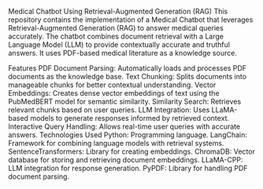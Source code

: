 Medical Chatbot Using Retrieval-Augmented Generation (RAG)
This repository contains the implementation of a Medical Chatbot that leverages Retrieval-Augmented Generation (RAG) to answer medical queries accurately. The chatbot combines document retrieval with a Large Language Model (LLM) to provide contextually accurate and truthful answers. It uses PDF-based medical literature as a knowledge source.

Features
PDF Document Parsing: Automatically loads and processes PDF documents as the knowledge base.
Text Chunking: Splits documents into manageable chunks for better contextual understanding.
Vector Embeddings: Creates dense vector embeddings of text using the PubMedBERT model for semantic similarity.
Similarity Search: Retrieves relevant chunks based on user queries.
LLM Integration: Uses LLaMA-based models to generate responses informed by retrieved context.
Interactive Query Handling: Allows real-time user queries with accurate answers.
Technologies Used
Python: Programming language.
LangChain: Framework for combining language models with retrieval systems.
SentenceTransformers: Library for creating embeddings.
ChromaDB: Vector database for storing and retrieving document embeddings.
LLaMA-CPP: LLM integration for response generation.
PyPDF: Library for handling PDF document parsing.
